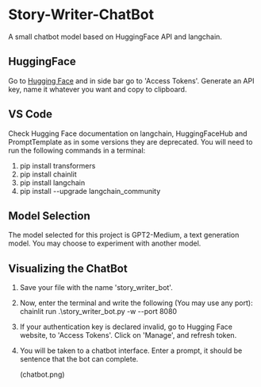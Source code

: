 # Story-Writer-ChatBot
A small chatbot model based on HuggingFace API and langchain.
## HuggingFace
Go to [Hugging Face](https://huggingface.co/) and in side bar go to 'Access Tokens'. Generate an API key, name it whatever you want and copy to clipboard.
## VS Code
Check Hugging Face documentation on langchain, HuggingFaceHub and PromptTemplate as in some versions they are deprecated.
You will need to run the following commands in a terminal:
 1.   pip install transformers
 2.   pip install chainlit
 3.   pip install langchain
 4.   pip install --upgrade langchain_community
 ## Model Selection
 The model selected for this project is GPT2-Medium, a text generation model. You may choose to experiment with another model.
 ## Visualizing the ChatBot
 1. Save your file with the name 'story_writer_bot'.
 2. Now, enter the terminal and write the following (You may use any port):
    chainlit run .\story_writer_bot.py -w --port 8080
 3. If your authentication key is declared invalid, go to Hugging Face website, to 'Access Tokens'. Click on 'Manage', and refresh token.
 4. You will be taken to a chatbot interface. Enter a prompt, it should be sentence that the bot can complete.

    (chatbot.png)
 
 
